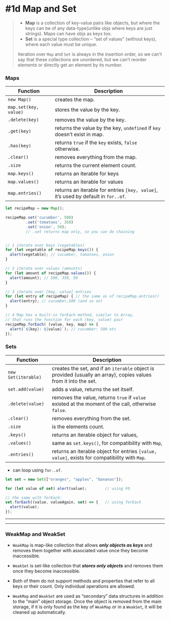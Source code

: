 # #1d Map and Set

> - **Map** is a collection of key-value pairs like objects, but where the keys can be of any data-type(unlike objs where keys are just strings).
Maps can have objs as keys too.
> - **Set** is a special type collection – “set of values” (without keys), where each value must be unique.
> 
> Iteration over `Map` and `Set` is always in the insertion order, so we can’t say that these collections are unordered, but we can’t reorder elements or directly get an element by its number.

### Maps

| Function              | Description                                                                        |
| --------------------- | ---------------------------------------------------------------------------------- |
| `new Map()`           | creates the map.                                                                   |
| `map.set(key, value)` | stores the value by the key.                                                       |
| `.delete(key)`        | removes the value by the key.                                                      |
| `.get(key)`           | returns the value by the key, `undefined` if `key` doesn’t exist in map.           |
| `.has(key)`           | returns `true` if the `key` exists, `false` otherwise.                             |
| `.clear()`            | removes everything from the map.                                                   |
| `.size`               | returns the current element count.                                                 |
| `map.keys()`          | returns an iterable for keys                                                       |
| `map.values()`        | returns an iterable for values                                                     |
| `map.entries()`       | returns an iterable for entries `[key, value]`, it’s used by default in `for..of`. |


```javascript
let recipeMap = new Map();

recipeMap.set('cucumber', 500)
         .set('tomatoes', 350)
         .set('onion', 50);
         // .set returns map only, so you can do chaining


// 1 iterate over keys (vegetables)
for (let vegetable of recipeMap.keys()) {
  alert(vegetable); // cucumber, tomatoes, onion
}

// 2 iterate over values (amounts)
for (let amount of recipeMap.values()) {
  alert(amount); // 500, 350, 50
}

// 3 iterate over [key, value] entries
for (let entry of recipeMap) { // the same as of recipeMap.entries()
  alert(entry); // cucumber,500 (and so on)
}

// 4 Map has a built-in forEach method, similar to Array, 
// that runs the function for each (key, value) pair
recipeMap.forEach( (value, key, map) => {
  alert(`${key}: ${value}`); // cucumber: 500 etc
});
```

### Sets

| Function            | Description                                                                                                      |
| ------------------- | ---------------------------------------------------------------------------------------------------------------- |
| `new Set(iterable)` | creates the set, and if an `iterable` object is provided (usually an array), copies values from it into the set. |
| `set.add(value)`    | adds a value, returns the set itself.                                                                            |
| `.delete(value)`    | removes the value, returns `true` if `value` existed at the moment of the call, otherwise `false`.               |
| `.clear()`          | removes everything from the set.                                                                                 |
| `.size`             | is the elements count.                                                                                           |
| `.keys()`           | returns an iterable object for values,                                                                           |
| `.values()`         | same as `set.keys()`, for compatibility with `Map`,                                                              |
| `.entries()`        | returns an iterable object for entries `[value, value]`, exists for compatibility with `Map`.                    |

- can loop using `for..of`.
```javascript
let set = new Set(["oranges", "apples", "bananas"]);

for (let value of set) alert(value);        // using FO

// the same with forEach:
set.forEach((value, valueAgain, set) => {   // using forEach
  alert(value);
});
```

---
---

### WeakMap and WeakSet

- `WeakMap` is map-like collection that allows ___only objects as keys___ and removes them together with associated value once they become inaccessible.

- `WeakSet` is set-like collection that ___stores only objects___ and removes them once they become inaccessible.

- Both of them do not support methods and properties that refer to all keys or their count. Only individual operations are allowed.

- `WeakMap` and `WeakSet` are used as “secondary” data structures in addition to the “main” object storage.
Once the object is removed from the main storage, if it is only found as the key of `WeakMap` or in a `WeakSet`, it will be cleaned up automatically.